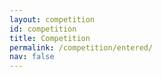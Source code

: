 ```yaml
---
layout: competition
id: competition
title: Competition
permalink: /competition/entered/
nav: false
---
```

